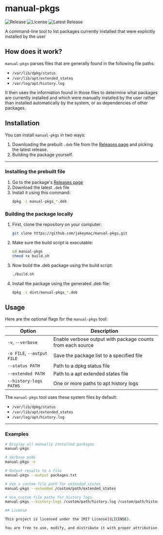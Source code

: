 # manual-pkgs 
![Release](https://github.com/jakeymac/manual-pkgs/actions/workflows/release.yml/badge.svg)
![License](https://img.shields.io/github/license/jakeymac/manual-pkgs)
![Latest Release](https://img.shields.io/github/v/release/jakeymac/manual-pkgs)

A command-line tool to list packages currently installed that were explicitly installed by the user

## How does it work?
`manual-pkgs` parses files that are generally found in the following file paths:
- `/var/lib/dpkg/status`
- `/var/lib/apt/extended_states`
- `/var/log/apt/history.log`

It then uses the information found in those files to determine what packages are currently installed and which were manually installed by the user rather than installed automatically by the system, or as dependencies of other packages.

## Installation
You can install `manual-pkgs` in two ways:

1. Downloading the prebuilt `.deb` file from the [Releases page](https://github.com/jakeymac/manual-pkgs/releases/) and picking the latest release.
2. Building the package yourself.

--- 
### Installing the prebuilt file

1. Go to the package's [Releases page](https://github.com/jakeymac/manual-pkgs/releases/)
2. Download the latest `.deb` file
3. Install it using this command:
    ```bash
    dpkg -i manual-pkgs_*.deb
    ```

### Building the package locally

1. First, clone the repository on your computer:
    ```bash
    git clone https://github.com/jakeymac/manual-pkgs.git
    ```
2. Make sure the build script is executable:
    ```bash
    cd manual-pkgs
    chmod +x build.sh
    ```
3. Now build the .deb package using the build script:
    ```bash
    ./build.sh
    ```
4. Install the package using the generated .deb file:
    ```bash
    dpkg -i dist/manual-pkgs_*.deb 
    ```

## Usage

Here are the optional flags for the `manual-pkgs` tool:

| Option | Description |
|--------|-------------|
| `-v`, `--verbose` | Enable verbose output with package counts from each source |
| `-o FILE`, `--output FILE` | Save the package list to a specified file |
| `--status PATH` | Path to a dpkg status file |
| `--extended PATH` | Path to a apt extended states file |
| `--history-logs PATHS` | One or more paths to apt history logs |

The `manual-pkgs` tool uses these system files by default:
- `/var/lib/dpkg/status`
- `/var/lib/apt/extended_states`
- `/var/log/apt/history.log`

--- 
### Examples

```bash
# Display all manually installed packages
manual-pkgs

# Verbose mode
manual-pkgs -v

# Output results to a file
manual-pkgs --output packages.txt

# Use a custom file path for extended states
manual-pkgs --extended /custom/path/extended_states

# Use custom file paths for history logs
manual-pkgs --history-logs /custom/path/history.log /custom/path/history.log.1

## License

This project is licensed under the [MIT License](LICENSE).

You are free to use, modify, and distribute it with proper attribution.
